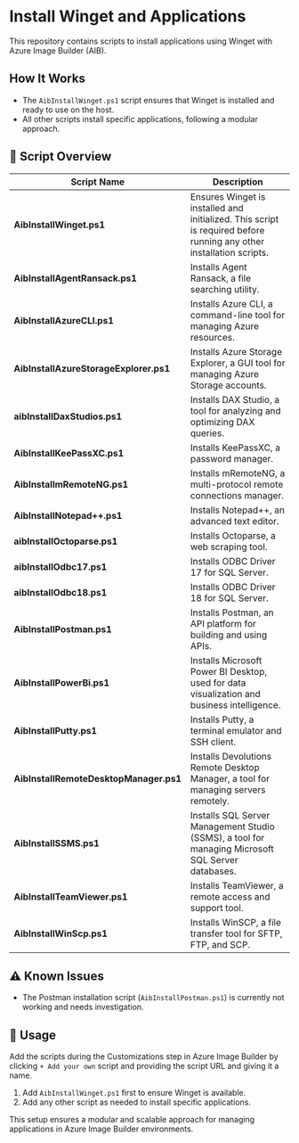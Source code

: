 # Install Winget and Applications

This repository contains scripts to install applications using Winget with Azure Image Builder (AIB).

## How It Works
- The `AibInstallWinget.ps1` script ensures that Winget is installed and ready to use on the host.
- All other scripts install specific applications, following a modular approach.

## 📜 Script Overview

| Script Name                          | Description |
|--------------------------------------|-------------|
| **AibInstallWinget.ps1**            | Ensures Winget is installed and initialized. This script is required before running any other installation scripts. |
| **AibInstallAgentRansack.ps1**      | Installs Agent Ransack, a file searching utility. |
| **AibInstallAzureCLI.ps1**          | Installs Azure CLI, a command-line tool for managing Azure resources. |
| **AibInstallAzureStorageExplorer.ps1** | Installs Azure Storage Explorer, a GUI tool for managing Azure Storage accounts. |
| **aibInstallDaxStudios.ps1**        | Installs DAX Studio, a tool for analyzing and optimizing DAX queries. |
| **AibInstallKeePassXC.ps1**         | Installs KeePassXC, a password manager. |
| **AibInstallmRemoteNG.ps1**        | Installs mRemoteNG, a multi-protocol remote connections manager. |
| **AibInstallNotepad++.ps1**         | Installs Notepad++, an advanced text editor. |
| **aibInstallOctoparse.ps1**         | Installs Octoparse, a web scraping tool. |
| **aibInstallOdbc17.ps1**            | Installs ODBC Driver 17 for SQL Server. |
| **aibInstallOdbc18.ps1**            | Installs ODBC Driver 18 for SQL Server. |
| **AibInstallPostman.ps1**           | Installs Postman, an API platform for building and using APIs. |
| **AibInstallPowerBi.ps1**           | Installs Microsoft Power BI Desktop, used for data visualization and business intelligence. |
| **AibInstallPutty.ps1**             | Installs Putty, a terminal emulator and SSH client. |
| **AibInstallRemoteDesktopManager.ps1** | Installs Devolutions Remote Desktop Manager, a tool for managing servers remotely. |
| **AibInstallSSMS.ps1**              | Installs SQL Server Management Studio (SSMS), a tool for managing Microsoft SQL Server databases. |
| **AibInstallTeamViewer.ps1**        | Installs TeamViewer, a remote access and support tool. |
| **AibInstallWinScp.ps1**            | Installs WinSCP, a file transfer tool for SFTP, FTP, and SCP. |

## ⚠️ Known Issues
- The Postman installation script (`AibInstallPostman.ps1`) is currently not working and needs investigation.

## 🔧 Usage
Add the scripts during the Customizations step in Azure Image Builder by clicking `+ Add your own` script and providing the script URL and giving it a name.
1. Add `AibInstallWinget.ps1` first to ensure Winget is available.
2. Add any other script as needed to install specific applications.

This setup ensures a modular and scalable approach for managing applications in Azure Image Builder environments.